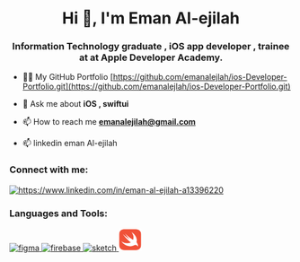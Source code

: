 <h1 align="center">Hi 👋, I'm Eman Al-ejilah</h1>
<h3 align="center">Information Technology graduate , iOS app developer , trainee at at Apple Developer Academy.</h3>

- 👨‍💻 My GitHub Portfolio [https://github.com/emanalejlah/ios-Developer-Portfolio.git](https://github.com/emanalejlah/ios-Developer-Portfolio.git)

- 💬 Ask me about **iOS , swiftui**

- 📫 How to reach me **emanalejilah@gmail.com**
- 📫 linkedin eman Al-ejilah

<h3 align="left">Connect with me:</h3>
<p align="left">
<a href="https://linkedin.com/in/https://www.linkedin.com/in/eman-al-ejilah-a13396220" target="blank"><img align="center" src="https://raw.githubusercontent.com/rahuldkjain/github-profile-readme-generator/master/src/images/icons/Social/linked-in-alt.svg" alt="https://www.linkedin.com/in/eman-al-ejilah-a13396220" height="30" width="40" /></a>
</p>

<h3 align="left">Languages and Tools:</h3>
<p align="left"> <a href="https://www.figma.com/" target="_blank" rel="noreferrer"> <img src="https://www.vectorlogo.zone/logos/figma/figma-icon.svg" alt="figma" width="40" height="40"/> </a> <a href="https://firebase.google.com/" target="_blank" rel="noreferrer"> <img src="https://www.vectorlogo.zone/logos/firebase/firebase-icon.svg" alt="firebase" width="40" height="40"/> </a> <a href="https://www.sketch.com/" target="_blank" rel="noreferrer"> <img src="https://www.vectorlogo.zone/logos/sketchapp/sketchapp-icon.svg" alt="sketch" width="40" height="40"/> </a> <a href="https://developer.apple.com/swift/" target="_blank" rel="noreferrer"> <img src="https://raw.githubusercontent.com/devicons/devicon/master/icons/swift/swift-original.svg" alt="swift" width="40" height="40"/> </a> </p>
